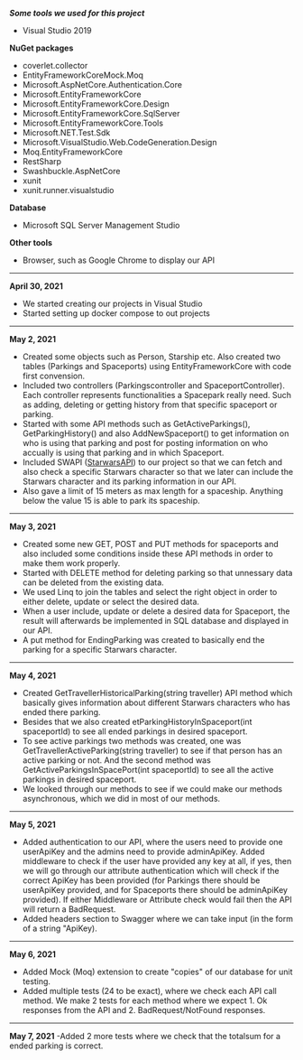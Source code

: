 ***Some tools we used for this project***

- Visual Studio 2019

**NuGet packages**
- coverlet.collector
- EntityFrameworkCoreMock.Moq
- Microsoft.AspNetCore.Authentication.Core
- Microsoft.EntityFrameworkCore
- Microsoft.EntityFrameworkCore.Design
- Microsoft.EntityFrameworkCore.SqlServer
- Microsoft.EntityFrameworkCore.Tools
- Microsoft.NET.Test.Sdk
- Microsoft.VisualStudio.Web.CodeGeneration.Design
- Moq.EntityFrameworkCore
- RestSharp
- Swashbuckle.AspNetCore
- xunit
- xunit.runner.visualstudio

**Database**
- Microsoft SQL Server Management Studio

**Other tools**
- Browser, such as Google Chrome to display our API

---

**April 30, 2021**

- We started creating our projects in Visual Studio
- Started setting up docker compose to out projects

---

**May 2, 2021**

- Created some objects such as Person, Starship etc. Also created two tables (Parkings and Spaceports) using EntityFrameworkCore with code first convension. 
- Included two controllers (Parkingscontroller and SpaceportController). Each controller represents functionalities a Spacepark really need. Such as adding, deleting or getting history from that specific spaceport or parking.  
- Started with some API methods such as GetActiveParkings(), GetParkingHistory() and also AddNewSpaceport() to get information on who is using that parking and post for posting information on who accually is using that parking and in which Spaceport.  
- Included SWAPI ([StarwarsAPI](https://swapi.dev/)) to our project so that we can fetch and also check a specific Starwars character so that we later can include the Starwars character and its parking information in our API.
- Also gave a limit of 15 meters as max length for a spaceship. Anything below the value 15 is able to park its spaceship. 


---

**May 3, 2021**

- Created some new GET, POST and PUT methods for spaceports and also included some conditions inside  these API methods in order to make them work properly. 
- Started with DELETE method for deleting parking so that unnessary data can be deleted from the existing data. 
-  We used Linq to join the tables and select the right object in order to either delete, update or select the desired data.
-  When a user include, update or delete a desired data for Spaceport, the result will afterwards be implemented in SQL database and displayed in our API.
-  A put method for EndingParking was created to basically end the parking for a specific Starwars character. 

---

**May 4, 2021**

- Created GetTravellerHistoricalParking(string traveller) API method which basically gives information about different Starwars characters who has ended there parking. 
- Besides that we also created etParkingHistoryInSpaceport(int spaceportId) to see all ended parkings in desired spaceport. 
- To see active parkings two methods was created, one was GetTravellerActiveParking(string traveller) to see if that person has an active parking or not. And the second method was GetActiveParkingsInSpacePort(int spaceportId) to see all the active parkings in desired spaceport.
- We looked through our methods to see if we could make our methods asynchronous, which we did in most of our methods.

---

**May 5, 2021**
- Added authentication to our API, where the users need to provide one userApiKey and the admins need to provide adminApiKey. Added middleware to check if the user have provided any key at all, if yes, then we will go through our attribute authentication which will check if the correct ApiKey has been provided (for Parkings there should be userApiKey provided, and for Spaceports there should be adminApiKey provided). If either Middleware or Attribute check would fail then the API will return a BadRequest.
- Added headers section to Swagger where we can take input (in the form of a string "ApiKey).

---

**May 6, 2021**
- Added Mock (Moq) extension to create "copies" of our database for unit testing.
- Added multiple tests (24 to be exact), where we check each API call method. We make 2 tests for each method where we expect 1. Ok responses from the API and 2. BadRequest/NotFound responses.

---

**May 7, 2021**
-Added 2 more tests where we check that the totalsum for a ended parking is correct.


